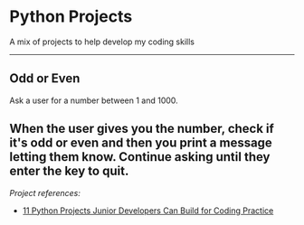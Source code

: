 # Python Projects
A mix of projects to help develop my coding skills

---
## Odd or Even
Ask a user for a number between 1 and 1000.

When the user gives you the number, check if it's odd or even and then you print a message letting them know.
Continue asking until they enter the key to quit.
---

*Project references:*
- [11 Python Projects Junior Developers Can Build for Coding Practice](https://www.freecodecamp.org/news/python-projects-junior-developers/)
